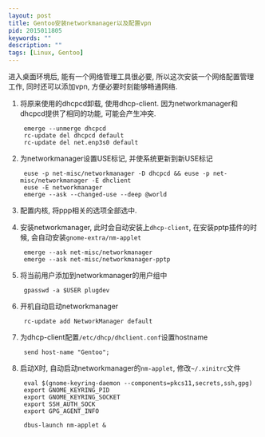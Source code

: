 ```yaml
---
layout: post
title: Gentoo安装networkmanager以及配置vpn
pid: 2015011805
keywords: ""
description: ""
tags: [Linux, Gentoo]
---
```


进入桌面环境后, 能有一个网络管理工具很必要, 所以这次安装一个网络配置管理工作, 同时还可以添加vpn, 方便必要时刻能够畅通网络.

1. 将原来使用的dhcpcd卸载, 使用dhcp-client. 因为networkmanager和dhcpcd提供了相同的功能, 可能会产生冲突.

        emerge --unmerge dhcpcd
        rc-update del dhcpcd default
        rc-update del net.enp3s0 default

2. 为networkmanager设置USE标记, 并使系统更新到新USE标记

        euse -p net-misc/networkmanager -D dhcpcd && euse -p net-misc/networkmanager -E dhclient
        euse -E networkmanager
        emerge --ask --changed-use --deep @world

3. 配置内核, 将ppp相关的选项全部选中.
4. 安装networkmanager, 此时会自动安装上`dhcp-client`, 在安装pptp插件的时候, 会自动安装`gnome-extra/nm-applet`

        emerge --ask net-misc/networkmanager
        emerge --ask net-misc/networkmanager-pptp

5. 将当前用户添加到networkmanager的用户组中

        gpasswd -a $USER plugdev

6. 开机自动启动networkmanager

        rc-update add NetworkManager default

7. 为dhcp-client配置`/etc/dhcp/dhclient.conf`设置hostname

        send host-name "Gentoo";

8. 启动X时, 自动启动networkmanager的`nm-applet`, 修改`~/.xinitrc`文件

        eval $(gnome-keyring-daemon --components=pkcs11,secrets,ssh,gpg)
        export GNOME_KEYRING_PID
        export GNOME_KEYRING_SOCKET
        export SSH_AUTH_SOCK
        export GPG_AGENT_INFO

        dbus-launch nm-applet &
